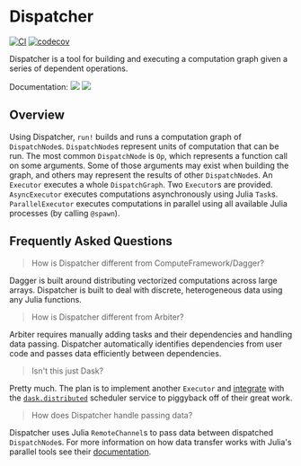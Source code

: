 # Dispatcher

[![CI](https://github.com/invenia/Dispatcher.jl/workflows/CI/badge.svg)](https://github.com/invenia/Dispatcher.jl/actions?query=workflow%3ACI)
[![codecov](https://codecov.io/gh/invenia/Dispatcher.jl/branch/master/graph/badge.svg)](https://codecov.io/gh/invenia/Dispatcher.jl)

Dispatcher is a tool for building and executing a computation graph given a series of dependent operations.

Documentation: [![](https://img.shields.io/badge/docs-stable-blue.svg)](https://invenia.github.io/Dispatcher.jl/stable) [![](https://img.shields.io/badge/docs-latest-blue.svg)](https://invenia.github.io/Dispatcher.jl/latest)

## Overview

Using Dispatcher, `run!` builds and runs a computation graph of `DispatchNode`s.
`DispatchNode`s represent units of computation that can be run.
The most common `DispatchNode` is `Op`, which represents a function call on some arguments.
Some of those arguments may exist when building the graph, and others may represent the results of other `DispatchNode`s.
An `Executor` executes a whole `DispatchGraph`.
Two `Executor`s are provided.
`AsyncExecutor` executes computations asynchronously using Julia `Task`s.
`ParallelExecutor` executes computations in parallel using all available Julia processes (by calling `@spawn`).

## Frequently Asked Questions

> How is Dispatcher different from ComputeFramework/Dagger?

Dagger is built around distributing vectorized computations across large arrays.
Dispatcher is built to deal with discrete, heterogeneous data using any Julia functions.

> How is Dispatcher different from Arbiter?

Arbiter requires manually adding tasks and their dependencies and handling data passing.
Dispatcher automatically identifies dependencies from user code and passes data efficiently between dependencies.

> Isn't this just Dask?

Pretty much.
The plan is to implement another `Executor` and [integrate](https://github.com/dask/distributed/issues/586) with the [`dask.distributed`](https://distributed.readthedocs.io/) scheduler service to piggyback off of their great work.

> How does Dispatcher handle passing data?

Dispatcher uses Julia `RemoteChannel`s to pass data between dispatched `DispatchNode`s.
For more information on how data transfer works with Julia's parallel tools see their [documentation](http://docs.julialang.org/en/latest/manual/parallel-computing/).
